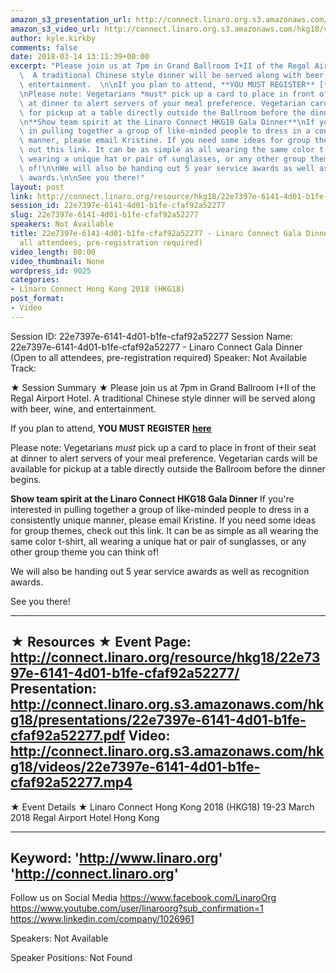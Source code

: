 ```yaml
---
amazon_s3_presentation_url: http://connect.linaro.org.s3.amazonaws.com/hkg18/presentations/22e7397e-6141-4d01-b1fe-cfaf92a52277.pdf
amazon_s3_video_url: http://connect.linaro.org.s3.amazonaws.com/hkg18/videos/22e7397e-6141-4d01-b1fe-cfaf92a52277.mp4
author: kyle.kirkby
comments: false
date: 2018-03-14 13:11:39+00:00
excerpt: "Please join us at 7pm in Grand Ballroom I+II of the Regal Airport Hotel.\
  \  A traditional Chinese style dinner will be served along with beer, wine, and\
  \ entertainment.  \n\nIf you plan to attend, **YOU MUST REGISTER** [**here**](https://www.eventbrite.co.uk/e/linaro-connect-gala-dinner-on-thursday-tickets-43589178406?utm-medium=discovery&utm-campaign=social&utm-content=attendeeshare&aff=escb&utm-source=cp&utm-term=listing)\n\
  \nPlease note: Vegetarians *must* pick up a card to place in front of their seat\
  \ at dinner to alert servers of your meal preference. Vegetarian cards will be available\
  \ for pickup at a table directly outside the Ballroom before the dinner begins.\n\
  \n**Show team spirit at the Linaro Connect HKG18 Gala Dinner**\nIf you're interested\
  \ in pulling together a group of like-minded people to dress in a consistently unique\
  \ manner, please email Kristine. If you need some ideas for group themes, check\
  \ out this link. It can be as simple as all wearing the same color t-shirt, all\
  \ wearing a unique hat or pair of sunglasses, or any other group theme you can think\
  \ of!\n\nWe will also be handing out 5 year service awards as well as recognition\
  \ awards.\n\nSee you there!"
layout: post
link: http://connect.linaro.org/resource/hkg18/22e7397e-6141-4d01-b1fe-cfaf92a52277/
session_id: 22e7397e-6141-4d01-b1fe-cfaf92a52277
slug: 22e7397e-6141-4d01-b1fe-cfaf92a52277
speakers: Not Available
title: 22e7397e-6141-4d01-b1fe-cfaf92a52277 - Linaro Connect Gala Dinner (Open to
  all attendees, pre-registration required)
video_length: 00:00
video_thumbnail: None
wordpress_id: 9025
categories:
- Linaro Connect Hong Kong 2018 (HKG18)
post_format:
- Video
---
```


Session ID: 22e7397e-6141-4d01-b1fe-cfaf92a52277
Session Name: 22e7397e-6141-4d01-b1fe-cfaf92a52277 - Linaro Connect Gala Dinner (Open to all attendees, pre-registration required) 
Speaker: Not Available
Track: 


★ Session Summary ★
Please join us at 7pm in Grand Ballroom I+II of the Regal Airport Hotel.  A traditional Chinese style dinner will be served along with beer, wine, and entertainment.  

If you plan to attend, **YOU MUST REGISTER** [**here**](https://www.eventbrite.co.uk/e/linaro-connect-gala-dinner-on-thursday-tickets-43589178406?utm-medium=discovery&utm-campaign;=social&utm-content;=attendeeshare&aff;=escb&utm-source;=cp&utm-term;=listing)

Please note: Vegetarians *must* pick up a card to place in front of their seat at dinner to alert servers of your meal preference. Vegetarian cards will be available for pickup at a table directly outside the Ballroom before the dinner begins.

**Show team spirit at the Linaro Connect HKG18 Gala Dinner**
If you're interested in pulling together a group of like-minded people to dress in a consistently unique manner, please email Kristine. If you need some ideas for group themes, check out this link. It can be as simple as all wearing the same color t-shirt, all wearing a unique hat or pair of sunglasses, or any other group theme you can think of!

We will also be handing out 5 year service awards as well as recognition awards.

See you there!

---------------------------------------------------
★ Resources ★
Event Page: http://connect.linaro.org/resource/hkg18/22e7397e-6141-4d01-b1fe-cfaf92a52277/
Presentation: http://connect.linaro.org.s3.amazonaws.com/hkg18/presentations/22e7397e-6141-4d01-b1fe-cfaf92a52277.pdf
Video: http://connect.linaro.org.s3.amazonaws.com/hkg18/videos/22e7397e-6141-4d01-b1fe-cfaf92a52277.mp4
 ---------------------------------------------------
★ Event Details ★
Linaro Connect Hong Kong 2018 (HKG18)
19-23 March 2018 
Regal Airport Hotel Hong Kong

---------------------------------------------------
Keyword: 
'http://www.linaro.org'
'http://connect.linaro.org'
---------------------------------------------------
Follow us on Social Media
https://www.facebook.com/LinaroOrg
https://www.youtube.com/user/linaroorg?sub_confirmation=1
https://www.linkedin.com/company/1026961

Speakers: Not Available

Speaker Positions: Not Found


